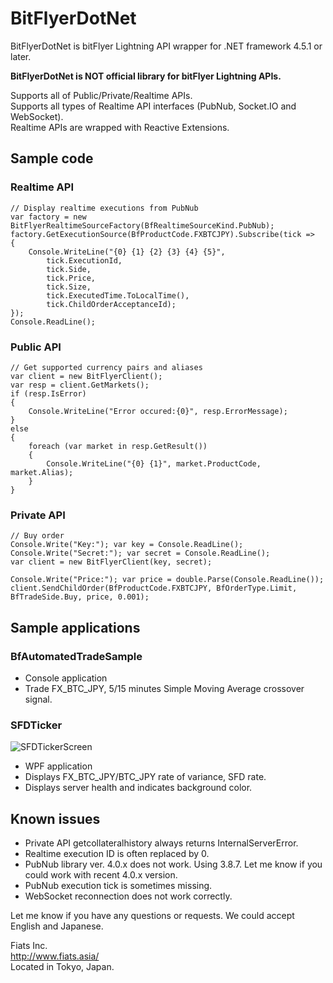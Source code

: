 # BitFlyerDotNet
BitFlyerDotNet is bitFlyer Lightning API wrapper for .NET framework 4.5.1 or later.

**BitFlyerDotNet is NOT official library for bitFlyer Lightning APIs.**

Supports all of Public/Private/Realtime APIs.  
Supports all types of Realtime API interfaces (PubNub, Socket.IO and WebSocket).  
Realtime APIs are wrapped with Reactive Extensions.

## Sample code

### Realtime API
	// Display realtime executions from PubNub
    var factory = new BitFlyerRealtimeSourceFactory(BfRealtimeSourceKind.PubNub);
    factory.GetExecutionSource(BfProductCode.FXBTCJPY).Subscribe(tick =>
    {
        Console.WriteLine("{0} {1} {2} {3} {4} {5}",
            tick.ExecutionId,
            tick.Side,
            tick.Price,
            tick.Size,
            tick.ExecutedTime.ToLocalTime(),
            tick.ChildOrderAcceptanceId);
    });
	Console.ReadLine();
### Public API
    // Get supported currency pairs and aliases
    var client = new BitFlyerClient();
    var resp = client.GetMarkets();
    if (resp.IsError)
    {
        Console.WriteLine("Error occured:{0}", resp.ErrorMessage);
    }
    else
    {
        foreach (var market in resp.GetResult())
        {
            Console.WriteLine("{0} {1}", market.ProductCode, market.Alias);
        }
    }
### Private API  
    // Buy order
    Console.Write("Key:"); var key = Console.ReadLine();
    Console.Write("Secret:"); var secret = Console.ReadLine();
    var client = new BitFlyerClient(key, secret);

    Console.Write("Price:"); var price = double.Parse(Console.ReadLine());
    client.SendChildOrder(BfProductCode.FXBTCJPY, BfOrderType.Limit, BfTradeSide.Buy, price, 0.001);


## Sample applications

### BfAutomatedTradeSample
- Console application
- Trade FX_BTC_JPY, 5/15 minutes Simple Moving Average crossover signal.

### SFDTicker
![SFDTickerScreen](https://user-images.githubusercontent.com/39668702/40870381-1b24e4f4-6669-11e8-8498-c6c519d567b2.png)
- WPF application
- Displays FX_BTC_JPY/BTC_JPY rate of variance, SFD rate.
- Displays server health and indicates background color.


## Known issues

- Private API getcollateralhistory always returns InternalServerError.
- Realtime execution ID is often replaced by 0.
- PubNub library ver. 4.0.x does not work. Using 3.8.7. Let me know if you could work
  with recent 4.0.x version.
- PubNub execution tick is sometimes missing.
- WebSocket reconnection does not work correctly.


Let me know if you have any questions or requests. We could accept English and Japanese.

Fiats Inc.  
<http://www.fiats.asia/>  
Located in Tokyo, Japan.
